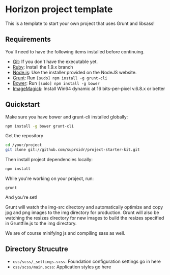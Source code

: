 # Horizon project template

This is a template to start your own project that uses Grunt and libsass!

## Requirements

You'll need to have the following items installed before continuing.

  * [Git](http://git-scm.com/): If you don't have the executable yet.
  * [Ruby](http://rubyinstaller.org/): Install the 1.9.x branch
  * [Node.js](http://nodejs.org): Use the installer provided on the NodeJS website.
  * [Grunt](http://gruntjs.com/): Run `[sudo] npm install -g grunt-cli`
  * [Bower](http://bower.io): Run `[sudo] npm install -g bower`
  * [ImageMagick](http://www.imagemagick.org/script/binary-releases.php#windows): Install Win64 dynamic at 16 bits-per-pixel v.6.8.x or better

## Quickstart

Make sure you have bower and grunt-cli installed globally:

```bash
npm install -g bower grunt-cli
```

Get the repository
```bash
cd /your/project
git clone git://github.com/suprsidr/project-starter-kit.git
```

Then install project dependencies locally:

```bash
npm install
```

While you're working on your project, run:

`grunt`

And you're set!

Grunt will watch the img-src directory and automatically optimize and copy jpg and png images to the img directory for production. Grunt will also be watching the resizes directory for new images to build the resizes specified in Gruntfile.js to the img directory.

We are of course minifying js and compiling sass as well.

## Directory Strucutre

  * `css/scss/_settings.scss`: Foundation configuration settings go in here
  * `css/scss/main.scss`: Application styles go here
